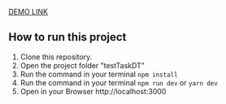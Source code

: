 [DEMO LINK](https://test-task-dt.ilya-maker.vercel.app/)
## How to run this project
1. Clone this repository.
2. Open the project folder "testTaskDT"
3. Run the command in your terminal `npm install`
4. Run the command in your terminal `npm run dev` or `yarn dev`
5. Open in your Browser http://localhost:3000

